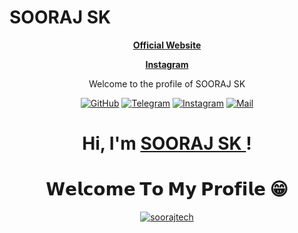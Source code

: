 # SOORAJ SK

<p align="center">   <strong><a href="https://sooraj.tech">Official Website</a></strong> 
<p align="center">   <strong><a href="https://www.instagram.com/soorajsk.tech/">Instagram</a></strong> 
<p align="center">
	<p align="center">Welcome to the profile of SOORAJ SK </p> 
</a>
</p>

</p> 




<p align="center">
	<a href="https://github.com/soorajtech/"><img src="https://img.icons8.com/bubbles/50/000000/github.png" alt="GitHub"/></a>
	<a href="https://t.me/S00RAJSK"><img src="https://img.icons8.com/bubbles/50/000000/sent.png" alt="Telegram"/></a>
	<a href="https://www.instagram.com/soorajsk.tech/"><img src="https://img.icons8.com/clouds/50/instagram-new--v2.png" alt="Instagram"/></a>
	<a href="mailto:soorajskumar004@gmail.com"><img src="https://img.icons8.com/bubbles/50/000000/apple-mail.png" alt="Mail"/></a>
</p>
<h1 align="center">Hi, I'm <a href="https://sooraj.tech">SOORAJ SK </a>!</h1>
<h1 align="center">𝗪𝗲𝗹𝗰𝗼𝗺𝗲 𝗧𝗼 𝗠𝘆 𝗣𝗿𝗼𝗳𝗶𝗹𝗲 😁</h1>

<p align="center">   <a href="https://github.com/soorajtech"><img src="https://github-readme-stats.vercel.app/api?username=soorajtech&show_icons=true&locale=en" alt="soorajtech" alt="SIVARAJ'S GITHUB stats"></a>
 


 

<!--

